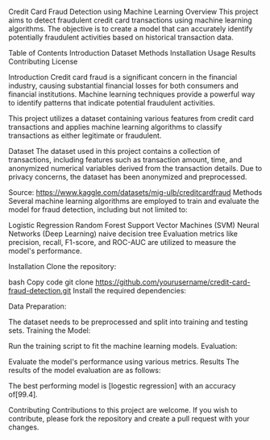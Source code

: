 Credit Card Fraud Detection using Machine Learning
Overview
This project aims to detect fraudulent credit card transactions using machine learning algorithms. The objective is to create a model that can accurately identify potentially fraudulent activities based on historical transaction data.

Table of Contents
Introduction
Dataset
Methods
Installation
Usage
Results
Contributing
License

Introduction
Credit card fraud is a significant concern in the financial industry, causing substantial financial losses for both consumers and financial institutions. Machine learning techniques provide a powerful way to identify patterns that indicate potential fraudulent activities.

This project utilizes a dataset containing various features from credit card transactions and applies machine learning algorithms to classify transactions as either legitimate or fraudulent.

Dataset
The dataset used in this project contains a collection of transactions, including features such as transaction amount, time, and anonymized numerical variables derived from the transaction details. Due to privacy concerns, the dataset has been anonymized and preprocessed.

Source: https://www.kaggle.com/datasets/mig-ulb/creditcardfraud
Methods
Several machine learning algorithms are employed to train and evaluate the model for fraud detection, including but not limited to:

Logistic Regression
Random Forest
Support Vector Machines (SVM)
Neural Networks (Deep Learning)
naive 
decision tree
Evaluation metrics like precision, recall, F1-score, and ROC-AUC are utilized to measure the model's performance.

Installation
Clone the repository:

bash
Copy code
git clone https://github.com/yourusername/credit-card-fraud-detection.git
Install the required dependencies:

Data Preparation:

The dataset needs to be preprocessed and split into training and testing sets.
Training the Model:

Run the training script to fit the machine learning models.
Evaluation:

Evaluate the model's performance using various metrics.
Results
The results of the model evaluation are as follows:


The best performing model is [logestic regression] with an accuracy of[99.4].

Contributing
Contributions to this project are welcome. If you wish to contribute, please fork the repository and create a pull request with your changes.
